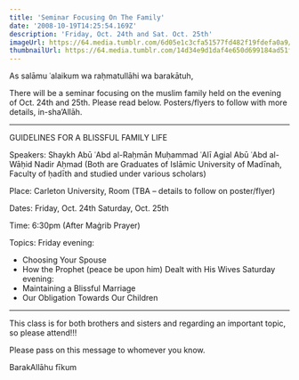 ```yaml
---
title: 'Seminar Focusing On The Family'
date: '2008-10-19T14:25:54.169Z'
description: 'Friday, Oct. 24th and Sat. Oct. 25th'
imageUrl: https://64.media.tumblr.com/6d05e1c3cfa51577fd482f19fdefa0a9/tumblr_pitke1fmQ21wf2d1yo1_540.jpg
thumbnailUrl: https://64.media.tumblr.com/14d34e9d1daf4e650d699184ad51f787/tumblr_oqh06jRnlf1rnqolfo1_640.jpg
---
```


As salāmu ʿalaikum wa raḥmatullāhi wa barakātuh,

There will be a seminar focusing on the muslim family held on the evening of Oct. 24th and 25th. Please read below. Posters/flyers to follow with more details, in-sha’Allāh.

---

GUIDELINES FOR A BLISSFUL FAMILY LIFE

Speakers:
Shaykh Abū ʿAbd al-Raḥmān Muḥammad ʿAlī Agial
Abū ʿAbd al-Wāḥid Nadir Aḥmad
(Both are Graduates of Islāmic University of Madīnah, Faculty of ḥadīth and studied under various scholars)

Place:
Carleton University, Room (TBA – details to follow on poster/flyer)

Dates:
Friday, Oct. 24th
Saturday, Oct. 25th

Time:
6:30pm (After Maġrib Prayer)

Topics:
Friday evening:

- Choosing Your Spouse
- How the Prophet (peace be upon him) Dealt with His Wives
  Saturday evening:
- Maintaining a Blissful Marriage
- Our Obligation Towards Our Children

---

This class is for both brothers and sisters and regarding an important topic, so please attend!!!

Please pass on this message to whomever you know.

BarakAllāhu fīkum
